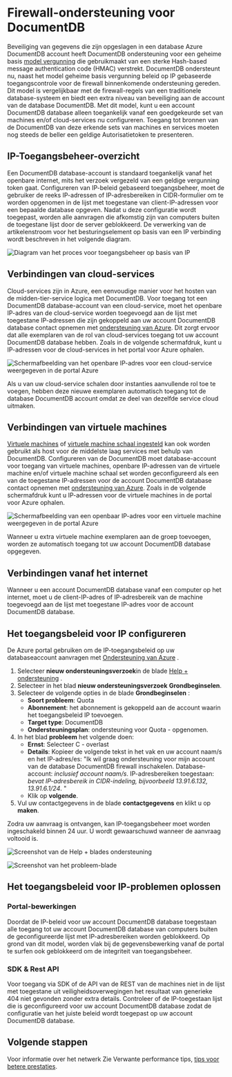 <properties
    pageTitle="DocumentDB firewall ondersteuning | Microsoft Azure"
    description="Leren werken met het beleid voor IP-toegang voor ondersteuning van de firewall op Azure DocumentDB database accounts."
    keywords="IP-toegang beheren, firewall-ondersteuning"
    services="documentdb"
    authors="shahankur11"
    manager="jhubbard"
    editor=""
    tags="azure-resource-manager"
    documentationCenter=""/>

<tags 
    ms.service="documentdb" 
    ms.workload="data-services" 
    ms.tgt_pltfrm="na" 
    ms.devlang="na" 
    ms.topic="article" 
    ms.date="10/17/2016" 
    ms.author="ankshah; kraman"/>

# <a name="documentdb-firewall-support"></a>Firewall-ondersteuning voor DocumentDB

Beveiliging van gegevens die zijn opgeslagen in een database Azure DocumentDB account heeft DocumentDB ondersteuning voor een geheime basis [model vergunning](https://msdn.microsoft.com/library/azure/dn783368.aspx) die gebruikmaakt van een sterke Hash-based message authentication code (HMAC) verstrekt. DocumentDB ondersteunt nu, naast het model geheime basis vergunning beleid op IP gebaseerde toegangscontrole voor de firewall binnenkomende ondersteuning gereden. Dit model is vergelijkbaar met de firewall-regels van een traditionele database-systeem en biedt een extra niveau van beveiliging aan de account van de database DocumentDB. Met dit model, kunt u een account DocumentDB database alleen toegankelijk vanaf een goedgekeurde set van machines en/of cloud-services nu configureren. Toegang tot bronnen van de DocumentDB van deze erkende sets van machines en services moeten nog steeds de beller een geldige Autorisatietoken te presenteren.

## <a name="ip-access-control-overview"></a>IP-Toegangsbeheer-overzicht

Een DocumentDB database-account is standaard toegankelijk vanaf het openbare internet, mits het verzoek vergezeld van een geldige vergunning token gaat. Configureren van IP-beleid gebaseerd toegangsbeheer, moet de gebruiker de reeks IP-adressen of IP-adresbereiken in CIDR-formulier om te worden opgenomen in de lijst met toegestane van client-IP-adressen voor een bepaalde database opgeven. Nadat u deze configuratie wordt toegepast, worden alle aanvragen die afkomstig zijn van computers buiten de toegestane lijst door de server geblokkeerd.  De verwerking van de artikelenstroom voor het besturingselement op basis van een IP verbinding wordt beschreven in het volgende diagram.

![Diagram van het proces voor toegangsbeheer op basis van IP](./media/documentdb-firewall-support/documentdb-firewall-support-flow.png)

## <a name="connections-from-cloud-services"></a>Verbindingen van cloud-services

Cloud-services zijn in Azure, een eenvoudige manier voor het hosten van de midden-tier-service logica met DocumentDB. Voor toegang tot een DocumentDB database-account van een cloud-service, moet het openbare IP-adres van de cloud-service worden toegevoegd aan de lijst met toegestane IP-adressen die zijn gekoppeld aan uw account DocumentDB database contact opnemen met [ondersteuning van Azure](#configure-ip-policy).  Dit zorgt ervoor dat alle exemplaren van de rol van cloud-services toegang tot uw account DocumentDB database hebben. Zoals in de volgende schermafdruk, kunt u IP-adressen voor de cloud-services in het portal voor Azure ophalen. 

![Schermafbeelding van het openbare IP-adres voor een cloud-service weergegeven in de portal Azure](./media/documentdb-firewall-support/documentdb-public-ip-addresses.png)

Als u van uw cloud-service schalen door instanties aanvullende rol toe te voegen, hebben deze nieuwe exemplaren automatisch toegang tot de database DocumentDB account omdat ze deel van dezelfde service cloud uitmaken.

## <a name="connections-from-virtual-machines"></a>Verbindingen van virtuele machines

[Virtuele machines](https://azure.microsoft.com/services/virtual-machines/) of [virtuele machine schaal ingesteld](../virtual-machine-scale-sets/virtual-machine-scale-sets-overview.md) kan ook worden gebruikt als host voor de middelste laag services met behulp van DocumentDB.  Configureren van de DocumentDB moet database-account voor toegang van virtuele machines, openbare IP-adressen van de virtuele machine en/of virtuele machine schaal set worden geconfigureerd als een van de toegestane IP-adressen voor de account DocumentDB database contact opnemen met [ondersteuning van Azure](#configure-ip-policy). Zoals in de volgende schermafdruk kunt u IP-adressen voor de virtuele machines in de portal voor Azure ophalen.

![Schermafbeelding van een openbaar IP-adres voor een virtuele machine weergegeven in de portal Azure](./media/documentdb-firewall-support/documentdb-public-ip-addresses-dns.png)

Wanneer u extra virtuele machine exemplaren aan de groep toevoegen, worden ze automatisch toegang tot uw account DocumentDB database opgegeven.

## <a name="connections-from-the-internet"></a>Verbindingen vanaf het internet

Wanneer u een account DocumentDB database vanaf een computer op het internet, moet u de client-IP-adres of IP-adresbereik van de machine toegevoegd aan de lijst met toegestane IP-adres voor de account DocumentDB database. 

## <a id="configure-ip-policy"></a>Het toegangsbeleid voor IP configureren

De Azure portal gebruiken om de IP-toegangsbeleid op uw databaseaccount aanvragen met [Ondersteuning van Azure](https://portal.azure.com/?#blade/Microsoft_Azure_Support/HelpAndSupportBlade) .

1. Selecteer **nieuw ondersteuningsverzoek**in de blade [Help + ondersteuning](https://portal.azure.com/?#blade/Microsoft_Azure_Support/HelpAndSupportBlade) .
2. Selecteer in het blad **nieuw ondersteuningsverzoek** **Grondbeginselen**.
3. Selecteer de volgende opties in de blade **Grondbeginselen** :
    - **Soort probleem**: Quota
    - **Abonnement**: het abonnement is gekoppeld aan de account waarin het toegangsbeleid IP toevoegen.
    - **Target type**: DocumentDB
    - **Ondersteuningsplan**: ondersteuning voor Quota - opgenomen.
4. In het blad **probleem** het volgende doen:
    - **Ernst**: Selecteer C - overlast
    - **Details**: Kopieer de volgende tekst in het vak en uw account naam/s en het IP-adres/es: "Ik wil graag ondersteuning voor mijn account van de database DocumentDB firewall inschakelen. Database-account: *inclusief account naam/s*. IP-adresbereiken toegestaan: *bevat IP-adresbereik in CIDR-indeling, bijvoorbeeld 13.91.6.132, 13.91.6.1/24*. "
    - Klik op **volgende**. 
5. Vul uw contactgegevens in de blade **contactgegevens** en klikt u op **maken**. 

Zodra uw aanvraag is ontvangen, kan IP-toegangsbeheer moet worden ingeschakeld binnen 24 uur. U wordt gewaarschuwd wanneer de aanvraag voltooid is.

![Screenshot van de Help + blades ondersteuning](./media/documentdb-firewall-support/documentdb-firewall-support-request-access.png)

![Screenshot van het probleem-blade](./media/documentdb-firewall-support/documentdb-firewall-support-request-access-ticket.png)

## <a name="troubleshooting-the-ip-access-control-policy"></a>Het toegangsbeleid voor IP-problemen oplossen

### <a name="portal-operations"></a>Portal-bewerkingen

Doordat de IP-beleid voor uw account DocumentDB database toegestaan alle toegang tot uw account DocumentDB database van computers buiten de geconfigureerde lijst met IP-adresbereiken worden geblokkeerd. Op grond van dit model, worden vlak bij de gegevensbewerking vanaf de portal te surfen ook geblokkeerd om de integriteit van toegangsbeheer. 

### <a name="sdk--rest-api"></a>SDK & Rest API

Voor toegang via SDK of de API van de REST van de machines niet in de lijst met toegestane uit veiligheidsoverwegingen het resultaat van generieke 404 niet gevonden zonder extra details. Controleer of de IP-toegestaan lijst die is geconfigureerd voor uw account DocumentDB database zodat de configuratie van het juiste beleid wordt toegepast op uw account DocumentDB database.

## <a name="next-steps"></a>Volgende stappen

Voor informatie over het netwerk Zie Verwante performance tips, [tips voor betere prestaties](documentdb-performance-tips.md).